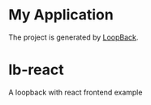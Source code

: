 # My Application

The project is generated by [LoopBack](http://loopback.io).
# lb-react
A loopback with react frontend example
